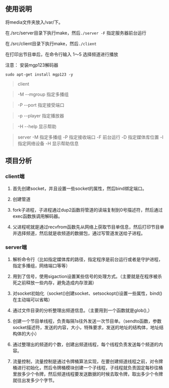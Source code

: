 ## 使用说明

将media文件夹放入/var/下。

在./src/server目录下执行make，然后`./server -F` 指定服务器前台运行

在./src/client目录下执行make，然后`./client`

在打印出节目单后，在命令行输入 1～5 选择频道进行播放

注意：
安装mgp123解码器

```shell
sudo apt-get install mgp123 -y
```

> client

> -M  --mgroup    指定多播组

> -P  --port      指定接受端口

> -p  --player    指定播放器

> -H  --help      显示帮助

> server
> -M       指定多播组
> -P       指定接收端口
> -F       前台运行
> -D       指定媒体库位置
> -I       指定网络设备
> -H       显示帮助信息



## 项目分析

### client端

1. 首先创建socket，并且设置一些socket的属性，然后bind绑定端口。

2. 创建管道

3. fork子进程，子进程通过dup2函数将管道的读端复制到0号描述符，然后通过exec函数族调用解码器。

4. 父进程呢就是通过recvfrom函数先从网络上获取节目单信息，然后打印节目单并选择频道，然后就是收频道的数据包，通过写管道发送给子进程。

### server端

1. 解析命令行（比如指定媒体库的路径，指定程序是前台运行或者是守护进程，指定多播组，网络端口等等）

2. 用到了信号，使用sigaction设置某些信号的处理方式。（主要就是在程序被杀死之前释放一些内存，避免造成内存泄漏）

3. 对socket初始化（socket()创建socket、setsockopt()设置一些属性，bind()在主动端可以省略）

4. 通过文件目录的分析整理出频道信息。（主要用到一个函数就是glob(),）

5. 创建一个节目单线程，负责每隔1s往外发送一次节目单。（sendto函数，参数socket描述符，发送的内容，大小，特殊要求，发送的地址的结构体，地址结构体的大小）

6. 通过整理出的频道的个数，创建出频道线程，每个线程负责发送每个频道的内容。

7. 流量控制，流量控制是通过令牌桶算法实现，在要创建频道线程之前，对令牌桶进行初始化，然后令牌桶模块创建一个子线程，子线程就负责固定每秒往桶里放多少个令牌，然后频道线程要发送数据的时候去取令牌，取出多少个令牌就往出发多少个字节。





